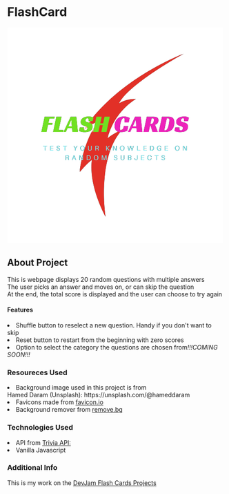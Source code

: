 # FlashCard
![alt text](https://github.com/Goldac77/FlashCard/blob/main/images/FLASH_CARDS_2-removebg-preview.png)

<h2>About Project</h2>
<p>This is webpage displays 20 random questions with multiple answers <br>
The user picks an answer and moves on, or can skip the question <br>
At the end, the total score is displayed and the user can choose to try again
</p>

<h4>Features</h4>
<li>Shuffle button to reselect a new question. Handy if you don't want to skip</li>
<li>Reset button to restart from the beginning with zero scores</li>
<li>Option to select the category the questions are chosen from<i>!!!COMING SOON!!!</i></li>

<h3>Resoureces Used</h3>
<li>Background image used in this project is from <br>
Hamed Daram (Unsplash): https://unsplash.com/@hameddaram</li>
<li>Favicons made from <a href="https://favicon.io/favicon-converter/">favicon.io</a></li>
<li>Background remover from <a href="https://www.remove.bg/">remove.bg</a></li>

<h3>Technologies Used</h3>
<li>API from <a href="https://opentdb.com/api_config.php">Trivia API:</a></li>
<li>Vanilla Javascript</li>

<h3>Additional Info</h3>
<p>This is my work on the <a href="https://www.devjam.org/project/039c8aa3-999c-403e-97cf-2ccd2b3626c6">DevJam Flash Cards Projects</a> <br>
</p>
